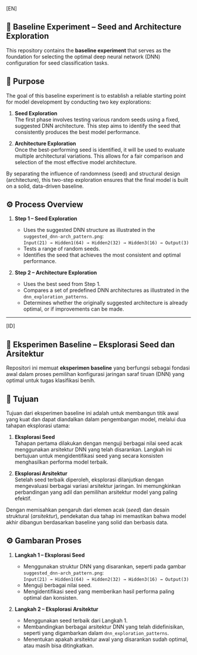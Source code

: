 [EN]

## 🧩 Baseline Experiment – Seed and Architecture Exploration

This repository contains the **baseline experiment** that serves as the foundation for selecting the optimal deep neural network (DNN) configuration for seed classification tasks.

## 🧪 Purpose

The goal of this baseline experiment is to establish a reliable starting point for model development by conducting two key explorations:

1. **Seed Exploration**  
   The first phase involves testing various random seeds using a fixed, suggested DNN architecture. This step aims to identify the seed that consistently produces the best model performance.

2. **Architecture Exploration**  
   Once the best-performing seed is identified, it will be used to evaluate multiple architectural variations. This allows for a fair comparison and selection of the most effective model architecture.

By separating the influence of randomness (seed) and structural design (architecture), this two-step exploration ensures that the final model is built on a solid, data-driven baseline.

## ⚙️ Process Overview

1. **Step 1 – Seed Exploration**  
   - Uses the suggested DNN structure as illustrated in the `suggested_dnn-arch_pattern.png`:  
     `Input(21) → Hidden1(64) → Hidden2(32) → Hidden3(16) → Output(3)`
   - Tests a range of random seeds.
   - Identifies the seed that achieves the most consistent and optimal performance.

2. **Step 2 – Architecture Exploration**  
   - Uses the best seed from Step 1.
   - Compares a set of predefined DNN architectures as illustrated in the `dnn_exploration_patterns`.
   - Determines whether the originally suggested architecture is already optimal, or if improvements can be made.

---

[ID]

## 🧩 Eksperimen Baseline – Eksplorasi Seed dan Arsitektur

Repositori ini memuat **eksperimen baseline** yang berfungsi sebagai fondasi awal dalam proses pemilihan konfigurasi jaringan saraf tiruan (DNN) yang optimal untuk tugas klasifikasi benih.

## 🧪 Tujuan

Tujuan dari eksperimen baseline ini adalah untuk membangun titik awal yang kuat dan dapat diandalkan dalam pengembangan model, melalui dua tahapan eksplorasi utama:

1. **Eksplorasi Seed**  
   Tahapan pertama dilakukan dengan menguji berbagai nilai seed acak menggunakan arsitektur DNN yang telah disarankan. Langkah ini bertujuan untuk mengidentifikasi seed yang secara konsisten menghasilkan performa model terbaik.

2. **Eksplorasi Arsitektur**  
   Setelah seed terbaik diperoleh, eksplorasi dilanjutkan dengan mengevaluasi berbagai variasi arsitektur jaringan. Ini memungkinkan perbandingan yang adil dan pemilihan arsitektur model yang paling efektif.

Dengan memisahkan pengaruh dari elemen acak (*seed*) dan desain struktural (*arsitektur*), pendekatan dua tahap ini memastikan bahwa model akhir dibangun berdasarkan baseline yang solid dan berbasis data.

## ⚙️ Gambaran Proses

1. **Langkah 1 – Eksplorasi Seed**  
   - Menggunakan struktur DNN yang disarankan, seperti pada gambar `suggested_dnn-arch_pattern.png`:  
     `Input(21) → Hidden1(64) → Hidden2(32) → Hidden3(16) → Output(3)`
   - Menguji berbagai nilai seed.
   - Mengidentifikasi seed yang memberikan hasil performa paling optimal dan konsisten.

2. **Langkah 2 – Eksplorasi Arsitektur**  
   - Menggunakan seed terbaik dari Langkah 1.
   - Membandingkan berbagai arsitektur DNN yang telah didefinisikan, seperti yang digambarkan dalam `dnn_exploration_patterns`.
   - Menentukan apakah arsitektur awal yang disarankan sudah optimal, atau masih bisa ditingkatkan.


